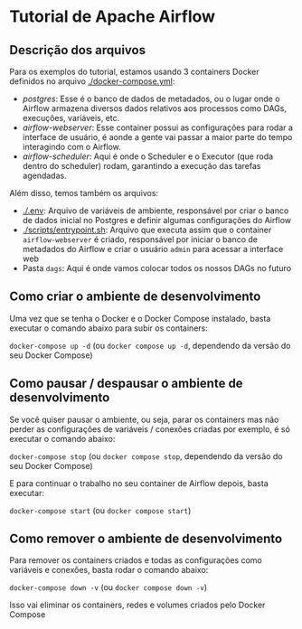 # Tutorial de Apache Airflow

## Descrição dos arquivos
Para os exemplos do tutorial, estamos usando 3 containers Docker definidos no arquivo [./docker-compose.yml](docker-compose.yml):
- _postgres_: Esse é o banco de dados de metadados, ou o lugar onde o Airflow armazena diversos dados relativos aos processos como DAGs, execuções, variáveis, etc.
- _airflow-webserver_: Esse container possui as configurações para rodar a interface de usuário, é aonde a gente vai passar a maior parte do tempo interagindo com o Airflow.
- _airflow-scheduler_: Aqui é onde o Scheduler e o Executor (que roda dentro do scheduler) rodam, garantindo a execução das tarefas agendadas.

Além disso, temos também os arquivos:
- [./.env](.env): Arquivo de variáveis de ambiente, responsável por criar o banco de dados inicial no Postgres e definir algumas configurações do Airflow
- [./scripts/entrypoint.sh](entrypoint.sh): Arquivo que executa assim que o container `airflow-webserver` é criado, responsável por iniciar o banco de metadados do Airflow e criar o usuário `admin` para acessar a interface web
- Pasta `dags`: Aqui é onde vamos colocar todos os nossos DAGs no futuro

## Como criar o ambiente de desenvolvimento
Uma vez que se tenha o Docker e o Docker Compose instalado, basta executar o comando abaixo para subir os containers:

`docker-compose up -d` (ou `docker compose up -d`, dependendo da versão do seu Docker Compose)

## Como pausar / despausar o ambiente de desenvolvimento
Se você quiser pausar o ambiente, ou seja, parar os containers mas não perder as configurações de variáveis / conexões criadas por exemplo, é só executar o comando abaixo:

`docker-compose stop` (ou `docker compose stop`, dependendo da versão do seu Docker Compose)

E para continuar o trabalho no seu container de Airflow depois, basta executar:

`docker-compose start` (ou `docker compose start`)

## Como remover o ambiente de desenvolvimento
Para remover os containers criados e todas as configurações como variáveis e conexões, basta rodar o comando abaixo:

`docker-compose down -v` (ou `docker compose down -v`)

Isso vai eliminar os containers, redes e volumes criados pelo Docker Compose